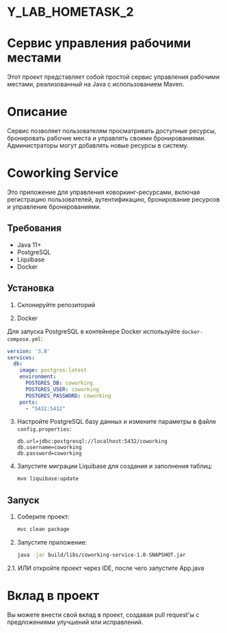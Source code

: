 # Y_LAB_HOMETASK_2


# Сервис управления рабочими местами

Этот проект представляет собой простой сервис управления рабочими местами, реализованный на Java с использованием Maven.

# Описание

Сервис позволяет пользователям просматривать доступные ресурсы, бронировать рабочие места и управлять своими бронированиями. Администраторы могут добавлять новые ресурсы в систему.

# Coworking Service

Это приложение для управления коворкинг-ресурсами, включая регистрацию пользователей, аутентификацию, бронирование ресурсов и управление бронированиями.

## Требования

- Java 11+
- PostgreSQL
- Liquibase
- Docker

## Установка

1. Склонируйте репозиторий

2. Docker

Для запуска PostgreSQL в контейнере Docker используйте `docker-compose.yml`:

```yaml
version: '3.8'
services:
  db:
    image: postgres:latest
    environment:
      POSTGRES_DB: coworking
      POSTGRES_USER: coworking
      POSTGRES_PASSWORD: coworking
    ports:
      - "5432:5432"

```

3. Настройте PostgreSQL базу данных и измените параметры в файле `config.properties`:

    ```properties
    db.url=jdbc:postgresql://localhost:5432/coworking
    db.username=coworking
    db.password=coworking
    ```

4. Запустите миграции Liquibase для создания и заполнения таблиц:

    ```sh
    mvn liquibase:update
    ```

## Запуск

1. Соберите проект:
    ```sh
    mvc clean package
    ```

2. Запустите приложение:
    ```sh
    java -jar build/libs/coworking-service-1.0-SNAPSHOT.jar
    ```

2.1. ИЛИ откройте проект через IDE, после чего запустите App.java 



# Вклад в проект

Вы можете внести свой вклад в проект, создавая pull request'ы с предложениями улучшений или исправлений.
